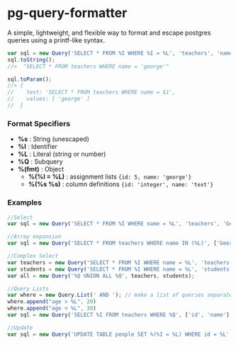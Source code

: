 pg-query-formatter
==================

A simple, lightweight, and flexible way to format and escape postgres queries using a printf-like syntax.

```js
var sql = new Query('SELECT * FROM %I WHERE %I = %L', 'teachers', 'name', 'george');
sql.toString();
//>  "SELECT * FROM teachers WHERE name = 'george'"

sql.toParam();
//> { 
//    text: 'SELECT * FROM teachers WHERE name = $1',
//    values: [ 'george' ] 
//  }

```

### Format Specifiers

- **%s** : String (unescaped)
- **%I** : Identifier
- **%L** : Literal (string or number)
- **%Q** : Subquery 
- **%(fmt)** : Object 
	+ **%(%I = %L)** : assignment lists `{id: 5, name: 'george'}`
	+ **%(%s %s)**   : column definitions `{id: 'integer', name: 'text'}`

### Examples

```js
//Select
var sql = new Query('SELECT * FROM %I WHERE name = %L', 'teachers', 'George');

//Array expansion
var sql = new Query('SELECT * FROM teachers WHERE name IN (%L)', ['George', 'Jorge', 'Georgio']);

//Complex Select
var teachers = new Query('SELECT * FROM %I WHERE name = %L', 'teachers', 'George');
var students = new Query('SELECT * FROM %I WHERE name = %L', 'students', 'George');
var all = new Query('%Q UNION ALL %Q', teachers, students);

//Query Lists
var where = new Query.List(' AND '); // make a list of queries separated by ' AND '
where.append("age > %L", 20)
where.append("age < %L", 30)
var sql = new Query('SELECT %I FROM teachers WHERE %Q', ['id', 'name'], where);

//Update
var sql = new Query('UPDATE TABLE people SET %(%I = %L) WHERE id = %L', {name: 'George', age: 25}, 4); 
```
